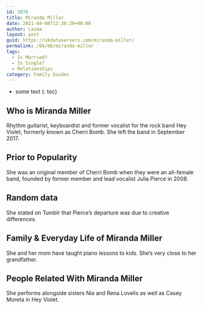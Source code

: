 ```yaml
---
id: 3876
title: Miranda Miller
date: 2021-04-06T12:36:29+00:00
author: Laima
layout: post
guid: https://ukdataservers.com/miranda-miller/
permalink: /04/06/miranda-miller
tags:
  - Is Married?
  - Is Single?
  - Relationships
category: Family Guides
---
```


* some text
{: toc}


## Who is Miranda Miller
                  
                  
                  
Rhythm guitarist, keyboardist and former vocalist for the rock band Hey Violet, formerly known as Cherri Bomb. She left the band in September 2017. 
                  
              
            
              
            
                
                
                
## Prior to Popularity
                  
                  
                  
She was an original member of Cherri Bomb when they were an all-female band, founded by former member and lead vocalist Julia Pierce in 2008. 
                  
              
            
              
            
                
                
                
## Random data
                  
                  
                  
She stated on Tumblr that Pierce&#8217;s departure was due to creative differences. 
                  
              
            
              
            
                
                
                
## Family & Everyday Life of Miranda Miller
                  
                  
                  
She and her mom have taught piano lessons to kids. She&#8217;s very close to her grandfather.
                  
              
            
              
            
                
                
                
## People Related With Miranda Miller
                  
                  
                  
She performs alongside sisters Nia and Rena Lovelis as well as Casey Moreta in Hey Violet.
                  
              
            
              
            
                
              
            
              
              
            
            
              
            
          
          
          